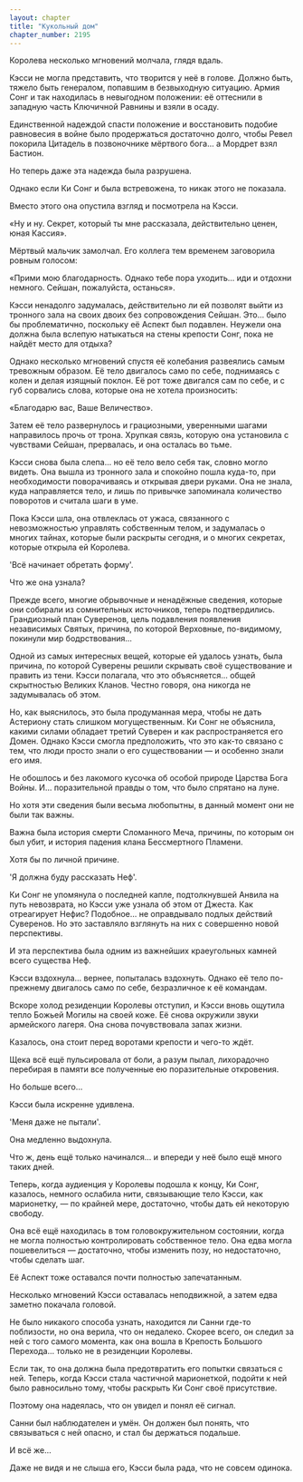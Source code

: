 ```yaml
---
layout: chapter
title: "Кукольный дом"
chapter_number: 2195
---
```




Королева несколько мгновений молчала, глядя вдаль.

Кэсси не могла представить, что творится у неё в голове. Должно быть, тяжело быть генералом, попавшим в безвыходную ситуацию. Армия Сонг и так находилась в невыгодном положении: её оттеснили в западную часть Ключичной Равнины и взяли в осаду.

Единственной надеждой спасти положение и восстановить подобие равновесия в войне было продержаться достаточно долго, чтобы Ревел покорила Цитадель в позвоночнике мёртвого бога... а Мордрет взял Бастион.

Но теперь даже эта надежда была разрушена.

Однако если Ки Сонг и была встревожена, то никак этого не показала.

Вместо этого она опустила взгляд и посмотрела на Кэсси.

«Ну и ну. Секрет, который ты мне рассказала, действительно ценен, юная Кассия».

Мёртвый мальчик замолчал. Его коллега тем временем заговорила ровным голосом:

«Прими мою благодарность. Однако тебе пора уходить... иди и отдохни немного. Сейшан, пожалуйста, останься».

Кэсси ненадолго задумалась, действительно ли ей позволят выйти из тронного зала на своих двоих без сопровождения Сейшан. Это... было бы проблематично, поскольку её Аспект был подавлен. Неужели она должна была вслепую натыкаться на стены крепости Сонг, пока не найдёт место для отдыха?

Однако несколько мгновений спустя её колебания развеялись самым тревожным образом. Её тело двигалось само по себе, поднимаясь с колен и делая изящный поклон. Её рот тоже двигался сам по себе, и с губ сорвались слова, которые она не хотела произносить:

«Благодарю вас, Ваше Величество».

Затем её тело развернулось и грациозными, уверенными шагами направилось прочь от трона. Хрупкая связь, которую она установила с чувствами Сейшан, прервалась, и она осталась во тьме.

Кэсси снова была слепа... но её тело вело себя так, словно могло видеть. Она вышла из тронного зала и спокойно пошла куда-то, при необходимости поворачиваясь и открывая двери руками. Она не знала, куда направляется тело, и лишь по привычке запоминала количество поворотов и считала шаги в уме.

Пока Кэсси шла, она отвлеклась от ужаса, связанного с невозможностью управлять собственным телом, и задумалась о многих тайнах, которые были раскрыты сегодня, и о многих секретах, которые открыла ей Королева.

'Всё начинает обретать форму'.

Что же она узнала?

Прежде всего, многие обрывочные и ненадёжные сведения, которые они собирали из сомнительных источников, теперь подтвердились. Грандиозный план Суверенов, цель подавления появления независимых Святых, причина, по которой Верховные, по-видимому, покинули мир бодрствования...

Одной из самых интересных вещей, которые ей удалось узнать, была причина, по которой Суверены решили скрывать своё существование и править из тени. Кэсси полагала, что это объясняется... общей скрытностью Великих Кланов. Честно говоря, она никогда не задумывалась об этом.

Но, как выяснилось, это была продуманная мера, чтобы не дать Астериону стать слишком могущественным. Ки Сонг не объяснила, какими силами обладает третий Суверен и как распространяется его Домен. Однако Кэсси смогла предположить, что это как-то связано с тем, что люди просто знали о его существовании — и особенно знали его имя.

Не обошлось и без лакомого кусочка об особой природе Царства Бога Войны. И... поразительной правды о том, что было спрятано на луне.

Но хотя эти сведения были весьма любопытны, в данный момент они не были так важны.

Важна была история смерти Сломанного Меча, причины, по которым он был убит, и история падения клана Бессмертного Пламени.

Хотя бы по личной причине.

'Я должна буду рассказать Неф'.

Ки Сонг не упомянула о последней капле, подтолкнувшей Анвила на путь невозврата, но Кэсси уже узнала об этом от Джеста. Как отреагирует Нефис? Подобное... не оправдывало подлых действий Суверенов. Но это заставляло взглянуть на них с совершенно новой перспективы.

И эта перспектива была одним из важнейших краеугольных камней всего существа Неф.

Кэсси вздохнула... вернее, попыталась вздохнуть. Однако её тело по-прежнему двигалось само по себе, безразличное к её командам.

Вскоре холод резиденции Королевы отступил, и Кэсси вновь ощутила тепло Божьей Могилы на своей коже. Её снова окружили звуки армейского лагеря. Она снова почувствовала запах жизни.

Казалось, она стоит перед воротами крепости и чего-то ждёт.

Щека всё ещё пульсировала от боли, а разум пылал, лихорадочно перебирая в памяти все полученные ею поразительные откровения.

Но больше всего...

Кэсси была искренне удивлена.

'Меня даже не пытали'.

Она медленно выдохнула.

Что ж, день ещё только начинался... и впереди у неё было ещё много таких дней.

Теперь, когда аудиенция у Королевы подошла к концу, Ки Сонг, казалось, немного ослабила нити, связывающие тело Кэсси, как марионетку, — по крайней мере, достаточно, чтобы дать ей некоторую свободу.

Она всё ещё находилась в том головокружительном состоянии, когда не могла полностью контролировать собственное тело. Она едва могла пошевелиться — достаточно, чтобы изменить позу, но недостаточно, чтобы сделать шаг.

Её Аспект тоже оставался почти полностью запечатанным.

Несколько мгновений Кэсси оставалась неподвижной, а затем едва заметно покачала головой.

Не было никакого способа узнать, находится ли Санни где-то поблизости, но она верила, что он недалеко. Скорее всего, он следил за ней с того самого момента, как она вошла в Крепость Большого Перехода... только не в резиденции Королевы.

Если так, то она должна была предотвратить его попытки связаться с ней. Теперь, когда Кэсси стала частичной марионеткой, подойти к ней было равносильно тому, чтобы раскрыть Ки Сонг своё присутствие.

Поэтому она надеялась, что он увидел и понял её сигнал.

Санни был наблюдателен и умён. Он должен был понять, что связываться с ней опасно, и стал бы держаться подальше.

И всё же...

Даже не видя и не слыша его, Кэсси была рада, что не совсем одинока.

